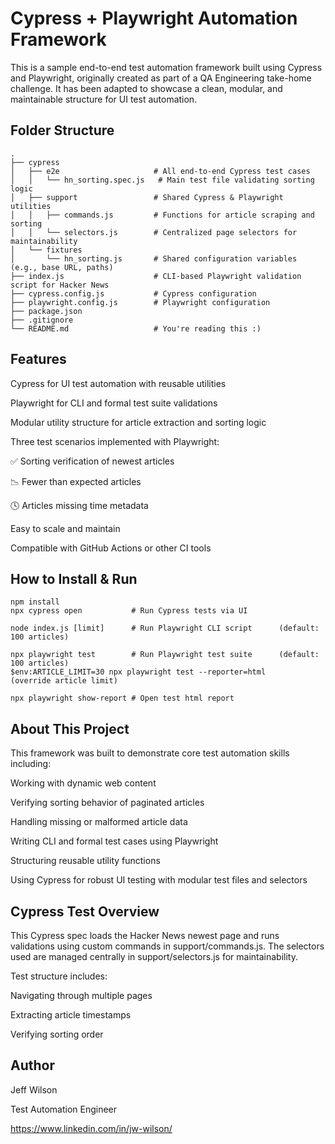 # Cypress + Playwright Automation Framework

This is a sample end-to-end test automation framework built using Cypress and Playwright, originally created as part of a QA Engineering take-home challenge. It has been adapted to showcase a clean, modular, and maintainable structure for UI test automation.


## Folder Structure

```
.
├── cypress
│   ├── e2e                 	# All end-to-end Cypress test cases
│   │   └── hn_sorting.spec.js   # Main test file validating sorting logic
│   ├── support             	# Shared Cypress & Playwright utilities
│   │   ├── commands.js     	# Functions for article scraping and sorting
│   │   └── selectors.js    	# Centralized page selectors for maintainability
│   └── fixtures
│       └── hn_sorting.js   	# Shared configuration variables (e.g., base URL, paths)
├── index.js                	# CLI-based Playwright validation script for Hacker News
├── cypress.config.js       	# Cypress configuration
├── playwright.config.js    	# Playwright configuration
├── package.json
├── .gitignore
└── README.md               	# You're reading this :)
```



## Features

Cypress for UI test automation with reusable utilities

Playwright for CLI and formal test suite validations

Modular utility structure for article extraction and sorting logic

Three test scenarios implemented with Playwright:

✅ Sorting verification of newest articles

📉 Fewer than expected articles

🕓 Articles missing time metadata

Easy to scale and maintain

Compatible with GitHub Actions or other CI tools


## How to Install & Run

```
npm install
npx cypress open           # Run Cypress tests via UI

node index.js [limit]      # Run Playwright CLI script 		(default: 100 articles)

npx playwright test        # Run Playwright test suite 		(default: 100 articles)
$env:ARTICLE_LIMIT=30 npx playwright test --reporter=html   	(override article limit)

npx playwright show-report # Open test html report
```


## About This Project

This framework was built to demonstrate core test automation skills including:

Working with dynamic web content

Verifying sorting behavior of paginated articles

Handling missing or malformed article data

Writing CLI and formal test cases using Playwright

Structuring reusable utility functions

Using Cypress for robust UI testing with modular test files and selectors


## Cypress Test Overview

This Cypress spec loads the Hacker News newest page and runs validations using custom commands in support/commands.js. The selectors used are managed centrally in support/selectors.js for maintainability.

Test structure includes:

Navigating through multiple pages

Extracting article timestamps

Verifying sorting order


## Author

Jeff Wilson

Test Automation Engineer

https://www.linkedin.com/in/jw-wilson/